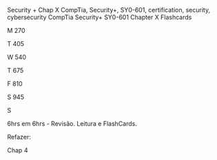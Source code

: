 Security + Chap X
CompTia, Security+, SY0-601, certification, security, cybersecurity
CompTia Security+ SY0-601 Chapter X Flashcards

M 270

T 405

W 540

T  675

F 810

S 945

S

6hrs em 6hrs - Revisão. Leitura e FlashCards.

Refazer: 

Chap 4
